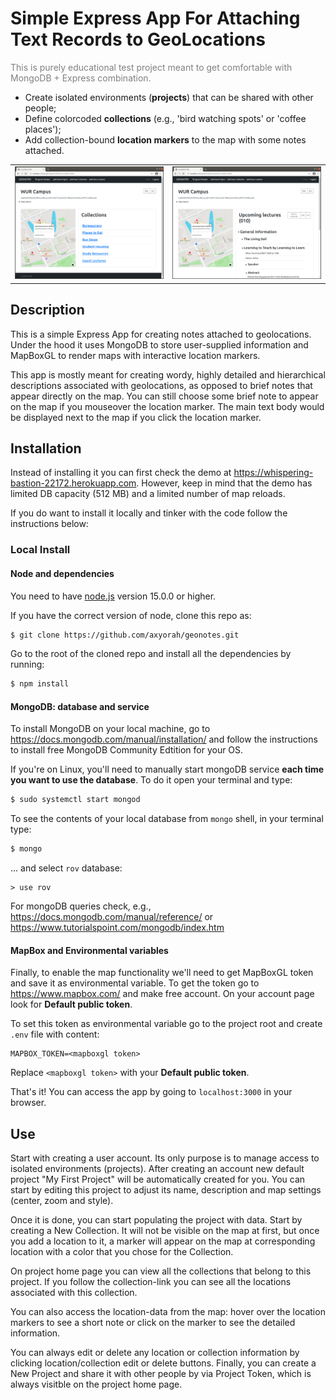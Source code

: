 # Simple Express App For Attaching Text Records to GeoLocations

<p style="color:grey;">This is purely educational test project meant to get comfortable with MongoDB + Express combination.</p>

- Create isolated environments (**projects**) that can be shared with other people;
- Define colorcoded **collections** (e.g., 'bird watching spots' or 'coffee places');
- Add collection-bound **location markers** to the map with some notes attached.

<table>
    <tr>
        <td><img src="./imgs/index.png"></td>
        <td><img src="./imgs/selected.png"></td>
    </tr>
</table>

## Description
This is a simple Express App for creating notes attached to geolocations. Under the hood it uses MongoDB to store user-supplied information and MapBoxGL to render maps with interactive location markers.

This app is mostly meant for creating wordy, highly detailed and hierarchical descriptions associated with geolocations, as opposed to brief notes that appear directly on the map. You can still choose some brief note to appear on the map if you mouseover the location marker. The main text body would be displayed next to the map if you click the location marker.

## Installation
Instead of installing it you can first check the demo at https://whispering-bastion-22172.herokuapp.com. However, keep in mind that the demo has limited DB capacity (512 MB) and a limited number of map reloads.

If you do want to install it locally and tinker with the code follow the instructions below:

### Local Install
#### Node and dependencies
You need to have [node.js](https://nodejs.org/en/) version 15.0.0 or higher.

If you have the correct version of node, clone this repo as:
```bash
$ git clone https://github.com/axyorah/geonotes.git
```

Go to the root of the cloned repo and install all the dependencies by running:
```bash
$ npm install 
```
#### MongoDB: database and service
To install MongoDB on your local machine, go to https://docs.mongodb.com/manual/installation/ and follow the instructions to install free MongoDB Community Edtition for your OS.

If you're on Linux, you'll need to manually start mongoDB service **each time you want to use the database**. To do it open your terminal and type:
```bash
$ sudo systemctl start mongod
```

To see the contents of your local database from `mongo` shell, in your terminal type:
```bash
$ mongo
```
... and select `rov` database:
```
> use rov
```

For mongoDB queries check, e.g., https://docs.mongodb.com/manual/reference/ or https://www.tutorialspoint.com/mongodb/index.htm

#### MapBox and Environmental variables
Finally, to enable the map functionality we'll need to get MapBoxGL token and save it as environmental variable. To get the token go to https://www.mapbox.com/ and make free account. On your account page look for **Default public token**. 

To set this token as environmental variable go to the project root and create `.env` file with content:
```
MAPBOX_TOKEN=<mapboxgl token>
``` 

Replace `<mapboxgl token>` with your **Default public token**.

That's it! You can access the app by going to `localhost:3000` in your browser.

## Use
Start with creating a user account. Its only purpose is to manage access to isolated environments (projects). After creating an account new default project "My First Project" will be automatically created for you. You can start by editing this project to adjust its name, description and map settings (center, zoom and style).

Once it is done, you can start populating the project with data. Start by creating a New Collection. It will not be visible on the map at first, but once you add a location to it, a marker will appear on the map at corresponding location with a color that you chose for the Collection.

On project home page you can view all the collections that belong to this project. If you follow the collection-link you can see all the locations associated with this collection.

You can also access the location-data from the map: hover over the location markers to see a short note or click on the marker to see the detailed information.

You can always edit or delete any location or collection information by clicking location/collection edit or delete buttons. Finally, you can create a New Project and share it with other people by via Project Token, which is always visitble on the project home page.